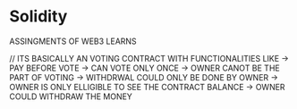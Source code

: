 # Solidity
ASSINGMENTS OF WEB3 LEARNS

// ITS BASICALLY AN VOTING CONTRACT WITH FUNCTIONALITIES LIKE
      -> PAY BEFORE VOTE
      -> CAN VOTE ONLY ONCE 
      -> OWNER CANOT BE THE PART OF VOTING 
      -> WITHDRWAL COULD ONLY BE DONE BY OWNER
      -> OWNER IS ONLY ELLIGIBLE TO  SEE THE CONTRACT BALANCE
      -> OWNER COULD WITHDRAW THE MONEY

